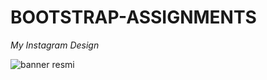 # BOOTSTRAP-ASSIGNMENTS
*My Instagram Design*

![banner resmi](https://github.com/resithansonsuz/Patika-Education-Tasks/blob/main/Patika-Education-Tasks/BOOTSTRAP/odev2-%C4%B0nstagram/Ekran.png)
